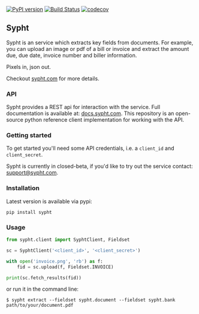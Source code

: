 [![PyPI version](https://badge.fury.io/py/sypht.svg)](https://badge.fury.io/py/sypht) [![Build Status](https://api.travis-ci.org/sypht-team/sypht-python-client.svg?branch=master)](https://travis-ci.org/sypht-team/sypht-python-client) [![codecov](https://codecov.io/gh/sypht-team/sypht-python-client/branch/master/graph/badge.svg)](https://codecov.io/gh/sypht-team/sypht-python-client)

## Sypht

Sypht is an service which extracts key fields from documents. For example, you can upload an image or pdf of a bill or invoice and extract the amount due, due date, invoice number and biller information.

Pixels in, json out.

Checkout [sypht.com](https://sypht.com) for more details.

### API

Sypht provides a REST api for interaction with the service. Full documentation is available at: [docs.sypht.com](https://docs.sypht.com/).
This repository is an open-source python reference client implementation for working with the API.

### Getting started

To get started you'll need some API credentials, i.e. a `client_id` and `client_secret`.

Sypht is currently in closed-beta, if you'd like to try out the service contact: [support@sypht.com](mailto://support@sypht.com).

### Installation

Latest version is available via pypi:

```
pip install sypht
```

### Usage

```python
from sypht.client import SyphtClient, Fieldset

sc = SyphtClient('<client_id>', '<client_secret>')

with open('invoice.png', 'rb') as f:
    fid = sc.upload(f, Fieldset.INVOICE)

print(sc.fetch_results(fid))
```

or run it in the command line:

```
$ sypht extract --fieldset sypht.document --fieldset sypht.bank path/to/your/document.pdf
```
